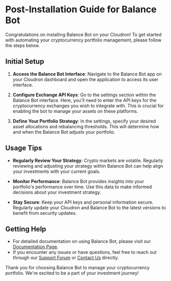 # Post-Installation Guide for Balance Bot

Congratulations on installing Balance Bot on your Cloudron! To get started with automating your cryptocurrency portfolio management, please follow the steps below.

## Initial Setup

1. **Access the Balance Bot Interface**: Navigate to the Balance Bot app on your Cloudron dashboard and open the application to access its user interface.

2. **Configure Exchange API Keys**: Go to the settings section within the Balance Bot interface. Here, you'll need to enter the API keys for the cryptocurrency exchanges you wish to integrate with. This is crucial for enabling the bot to manage your assets on these platforms.

3. **Define Your Portfolio Strategy**: In the settings, specify your desired asset allocations and rebalancing thresholds. This will determine how and when the Balance Bot adjusts your portfolio.

## Usage Tips

- **Regularly Review Your Strategy**: Crypto markets are volatile. Regularly reviewing and adjusting your strategy within Balance Bot can help align your investments with your current goals.

- **Monitor Performance**: Balance Bot provides insights into your portfolio's performance over time. Use this data to make informed decisions about your investment strategy.

- **Stay Secure**: Keep your API keys and personal information secure. Regularly update your Cloudron and Balance Bot to the latest versions to benefit from security updates.

## Getting Help

- For detailed documentation on using Balance Bot, please visit our [Documentation Page](#).
- If you encounter any issues or have questions, feel free to reach out through our [Support Forum](#) or [Contact Us](#) directly.

Thank you for choosing Balance Bot to manage your cryptocurrency portfolio. We're excited to be a part of your investment journey!
